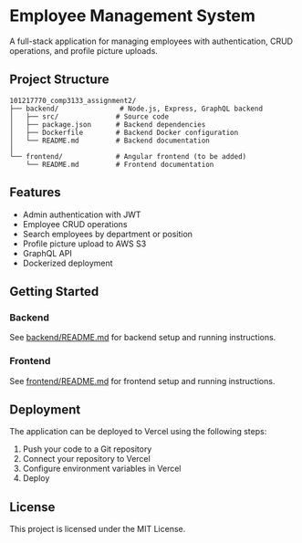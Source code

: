 # Employee Management System

A full-stack application for managing employees with authentication, CRUD operations, and profile picture uploads.

## Project Structure

```
101217770_comp3133_assignment2/
├── backend/               # Node.js, Express, GraphQL backend
│   ├── src/              # Source code
│   ├── package.json      # Backend dependencies
│   ├── Dockerfile        # Backend Docker configuration
│   └── README.md         # Backend documentation
│
└── frontend/             # Angular frontend (to be added)
    └── README.md         # Frontend documentation
```

## Features

- Admin authentication with JWT
- Employee CRUD operations
- Search employees by department or position
- Profile picture upload to AWS S3
- GraphQL API
- Dockerized deployment

## Getting Started

### Backend

See [backend/README.md](backend/README.md) for backend setup and running instructions.

### Frontend

See [frontend/README.md](frontend/README.md) for frontend setup and running instructions.

## Deployment

The application can be deployed to Vercel using the following steps:

1. Push your code to a Git repository
2. Connect your repository to Vercel
3. Configure environment variables in Vercel
4. Deploy

## License

This project is licensed under the MIT License. 